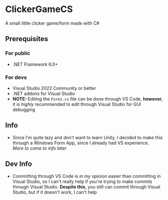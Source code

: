 # ClickerGameCS

A small little clicker game/form made with C#

## Prerequisites

### For public

- .NET Framework 6.0+

### For devs

- Visual Studio 2022 Community or better
- .NET addons for Visual Studio
- **NOTE:** Editing the `Form1.cs` file can be done through VS Code, **however**, it is *highly* recommended to edit through Visual Studio for GUI debugging

## Info

- Since I'm quite lazy and don't want to learn Unity, I decided to make this through a Windows Form App, since I already had VS experience.  
*More to come to info later*

## Dev Info

- Committing through VS Code is *in my opinion* easier than committing in Visual Studio, so I can't really help if you're trying to make commits through Visual Studio. **Despite this**, you still can commit through Visual Studio, but if it doesn't work, I can't help
